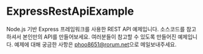 ExpressRestApiExample
=====================
 Node.js 기반 Express 프레임워크를 사용한 REST API 예제입니다.
소스코드를 참고하셔서 본인만의 API를 만들어보세요. 여러분들이 참고할 수 있도록 만들어진 예제입니다.
예제에 대해 궁금한 사항은 [phoo8651@rorum.net](mailto:phoo8651@rorum.net)으로 메일보내주세요.
